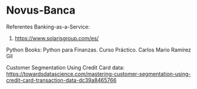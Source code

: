 # Novus-Banca

Referentes Banking-as-a-Service:
1. https://www.solarisgroup.com/es/

Python Books:
Python para Finanzas. Curso Práctico. Carlos Mario Ramírez Gil

Customer Segmentation Using Credit Card data:
https://towardsdatascience.com/mastering-customer-segmentation-using-credit-card-transaction-data-dc39a8465766
